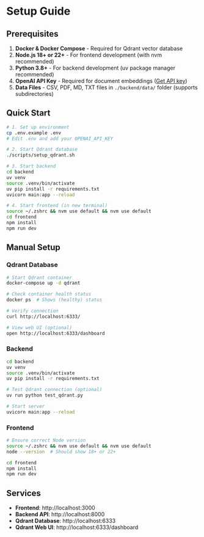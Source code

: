 # Setup Guide

## Prerequisites
1. **Docker & Docker Compose** - Required for Qdrant vector database
2. **Node.js 18+ or 22+** - For frontend development (with nvm recommended)
3. **Python 3.8+** - For backend development (uv package manager recommended)
4. **OpenAI API Key** - Required for document embeddings ([Get API key](https://platform.openai.com/api-keys))
5. **Data Files** - CSV, PDF, MD, TXT files in `./backend/data/` folder (supports subdirectories)

## Quick Start
```bash
# 1. Set up environment
cp .env.example .env
# Edit .env and add your OPENAI_API_KEY

# 2. Start Qdrant database
./scripts/setup_qdrant.sh

# 3. Start backend
cd backend
uv venv
source .venv/bin/activate
uv pip install -r requirements.txt
uvicorn main:app --reload

# 4. Start frontend (in new terminal)
source ~/.zshrc && nvm use default && nvm use default
cd frontend
npm install  
npm run dev
```

## Manual Setup

### Qdrant Database
```bash
# Start Qdrant container
docker-compose up -d qdrant

# Check container health status
docker ps  # Shows (healthy) status

# Verify connection
curl http://localhost:6333/

# View web UI (optional)
open http://localhost:6333/dashboard
```

### Backend
```bash
cd backend
uv venv
source .venv/bin/activate
uv pip install -r requirements.txt

# Test Qdrant connection (optional)
uv run python test_qdrant.py

# Start server
uvicorn main:app --reload
```

### Frontend
```bash
# Ensure correct Node version
source ~/.zshrc && nvm use default && nvm use default
node --version  # Should show 18+ or 22+

cd frontend
npm install
npm run dev
```

## Services
- **Frontend**: http://localhost:3000
- **Backend API**: http://localhost:8000
- **Qdrant Database**: http://localhost:6333
- **Qdrant Web UI**: http://localhost:6333/dashboard